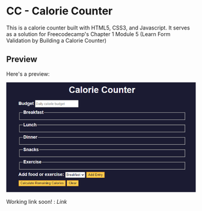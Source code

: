 # CC - Calorie Counter

This is a calorie counter built with HTML5, CSS3, and Javascript. It serves as a solution for Freecodecamp's Chapter 1 Module 5 (Learn Form Validation by Building a Calorie Counter)

## Preview

Here's a preview:

![Preview](https://github.com/parazeeknova/Javascript-Resources/blob/main/FCC/CC%20FCC%20C1%20M5/preview.png?raw=true)

Working link soon! : $Link$
